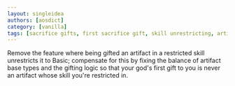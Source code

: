 ```yaml
---
layout: singleidea
authors: [aosdict]
category: [vanilla]
tags: [sacrifice gifts, first sacrifice gift, skill unrestricting, artifacts]
---
```

Remove the feature where being gifted an artifact in a restricted skill unrestricts it to Basic; compensate for this by fixing the balance of artifact base types and the gifting logic so that your god's first gift to you is never an artifact whose skill you're restricted in.
